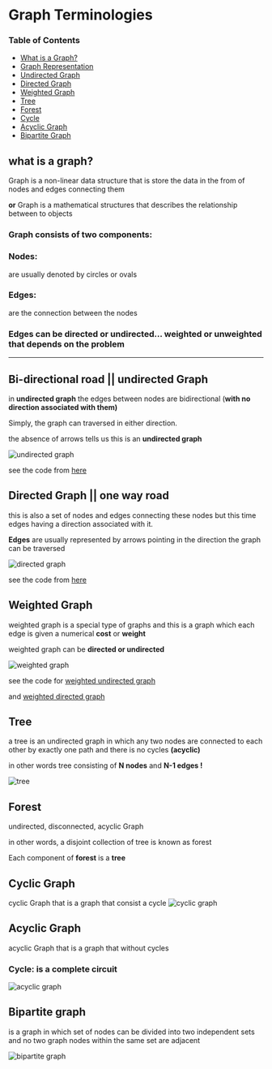 # Graph Terminologies

### Table of Contents
- [What is a Graph?](#what-is-a-graph)
- [Graph Representation](#graph-consists-of-two-components)
- [Undirected Graph](#bi-directional-road--undirected-graph)
- [Directed Graph](#directed-graph)
- [Weighted Graph](#weighted-graph)
- [Tree](#tree) 
- [Forest](#forest)
- [Cycle](#cyclic-graph)
- [Acyclic Graph](#acyclic-graph)
- [Bipartite Graph](#bipartite-graph)

## what is a graph?

Graph is a non-linear data structure that is store the data in the from of nodes and edges connecting them

**or** Graph is a mathematical structures that describes the relationship between to objects 


### Graph consists of two components:

### Nodes:

are usually denoted by circles or ovals

### Edges:

are the connection between the nodes

### Edges can be directed or undirected… weighted or unweighted that depends on the problem
---

## Bi-directional road || undirected Graph

in **undirected graph** the edges between nodes are bidirectional (**with no direction associated with them)** 

Simply, the graph can traversed in either direction. 

the absence of arrows tells us this is an **undirected graph**

![undirected graph](https://www.researchgate.net/publication/265428782/figure/fig3/AS:669498856194058@1536632374537/An-undirected-graph-with-7-nodes-and-7-edges.png)

see the code from [here](/Graph/Graph%20Representation/Undirected.md/#add-undirected-unweighted)

## Directed Graph || one way road

this is also a set of nodes and edges connecting these nodes but this time edges having a direction associated with it.

**Edges** are usually represented by arrows pointing in the direction the graph can be traversed 

![directed graph](https://www.researchgate.net/publication/265428782/figure/fig4/AS:669498856194058@1536632374537/A-directed-graph-with-7-nodes-and-7-edges.png)

see the code from [here](/Graph/Graph%20Representation/Directed.md/#add-directed-unweighted)

## Weighted Graph

weighted graph is a special type of graphs and this is a graph which each edge is given a numerical **cost** or **weight** 

weighted graph can be **directed or undirected**

![weighted graph](https://i.stack.imgur.com/Mu6VZ.png)

see the code for [weighted undirected graph](/Graph/Graph%20Representation/Undirected.md/#add-undirected-weighted) 

and [weighted directed graph](/Graph/Graph%20Representation/Directed.md/#add-directed-weighted)

## Tree

a tree is an undirected graph in which any two nodes are connected to each other by exactly one path and there is no cycles **(acyclic)**

in other words tree consisting of **N nodes** and **N-1 edges !**

![tree](https://www.geeksforgeeks.org/wp-content/uploads/binary-tree-to-DLL.png)

## Forest

undirected, disconnected, acyclic Graph 

in other words, a disjoint collection of tree is known as forest

Each component of **forest** is a **tree** 



## Cyclic Graph

cyclic Graph that is a graph that consist a cycle 
![cyclic graph](https://www.researchgate.net/publication/321828295/figure/fig9/AS:730169878802432@1551097473022/An-example-of-cyclic-graph.png)

## Acyclic Graph

acyclic Graph that is a graph that without cycles 

### Cycle: is a complete circuit
![acyclic graph](https://hazelcast.com/wp-content/uploads/2021/12/diagram-DirectedAcrylicGraph.png)

## Bipartite graph

is a graph in which set of nodes can be divided into two independent sets and no two graph nodes within the same set are adjacent

![bipartite graph](https://upload.wikimedia.org/wikipedia/commons/thumb/b/b9/Simple_bipartite_graph%3B_two_layers.svg/640px-Simple_bipartite_graph%3B_two_layers.svg.png)